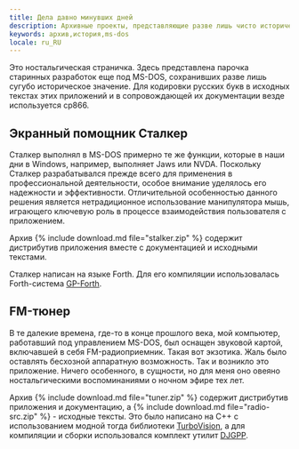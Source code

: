 ```yaml
---
title: Дела давно минувших дней
description: Архивные проекты, представляющие разве лишь чисто исторический интерес.
keywords: архив,история,ms-dos
locale: ru_RU
---
```


Это ностальгическая страничка. Здесь представлена парочка старинных
разработок еще под MS-DOS, сохранивших разве лишь сугубо историческое
значение. Для кодировки русских букв в исходных текстах этих
приложений и в сопровождающей их документации везде используется
cp866.


## Экранный помощник Сталкер

Сталкер выполнял в MS-DOS примерно те же функции, которые в наши дни в
Windows, например, выполняет Jaws или NVDA. Поскольку Сталкер
разрабатывался прежде всего для применения в профессиональной
деятельности, особое внимание уделялось его надежности и
эффективности. Отличительной особенностью данного решения является
нетрадиционное использование манипулятора мышь, играющего ключевую
роль в процессе взаимодействия пользователя с приложением.

Архив {% include download.md file="stalker.zip" %} содержит
дистрибутив приложения вместе с документацией и исходными текстами.

Сталкер написан на языке Forth. Для его компиляции использовалась
Forth-система
[GP-Forth](http://www.forth.org.ru/~cactus/gpforth.htm).


## FM-тюнер

В те далекие времена, где-то в конце прошлого века, мой компьютер,
работавший под управлением MS-DOS, был оснащен звуковой картой,
включавшей в себя FM-радиоприемник. Такая вот экзотика. Жаль было
оставлять бесхозной аппаратную возможность. Так и возникло это
приложение. Ничего особенного, в сущности, но для меня оно овеяно
ностальгическими воспоминаниями о ночном эфире тех лет.

Архив {% include download.md file="tuner.zip" %} содержит дистрибутив
приложения и документацию, а
{% include download.md file="radio-src.zip" %} - исходные тексты. Это
было написано на C++ с использованием модной тогда библиотеки
[TurboVision](http://old-dos.ru/index.php?page=files&mode=files&do=show&id=2094), а
для компиляции и сборки использовался комплект утилит
[DJGPP](https://www.delorie.com/djgpp/).
